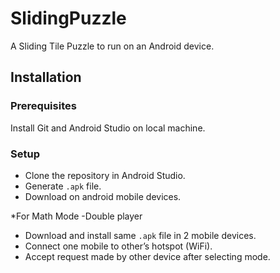 # SlidingPuzzle
A Sliding Tile Puzzle to run on an Android device.

## Installation
### Prerequisites
Install Git and Android Studio on local machine.

### Setup
- Clone the repository in Android Studio.
- Generate `.apk` file.
- Download on android mobile devices.

*For Math Mode -Double player
- Download and install same `.apk` file in 2 mobile devices.
- Connect one mobile to other’s hotspot (WiFi).
- Accept request made by other device after selecting mode.

